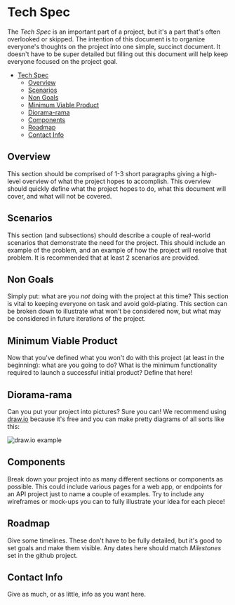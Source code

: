 

# Tech Spec
The _Tech Spec_ is an important part of a project, but it's a part that's often overlooked or skipped. The intention of this document is to organize everyone's thoughts on the project into one simple, succinct document. It doesn't have to be super detailed but filling out this document will help keep everyone focused on the project goal.

<!-- TOC -->

- [Tech Spec](#tech-spec)
    - [Overview](#overview)
    - [Scenarios](#scenarios)
    - [Non Goals](#non-goals)
    - [Minimum Viable Product](#minimum-viable-product)
    - [Diorama-rama](#diorama-rama)
    - [Components](#components)
    - [Roadmap](#roadmap)
    - [Contact Info](#contact-info)

<!-- /TOC -->

## Overview
This section should be comprised of 1-3 short paragraphs giving a high-level overview of what the project hopes to accomplish. This overview should quickly define what the project hopes to do, what this document will cover, and what will not be covered. 

## Scenarios
This section (and subsections) should describe a couple of real-world scenarios that demonstrate the need for the project. This should include an example of the problem, and an example of how the project will resolve that problem. It is recommended that at least 2 scenarios are provided.

## Non Goals
Simply put: what are you _not_ doing with the project at this time? This section is vital to keeping everyone on task and avoid gold-plating. This section can be broken down to illustrate what won't be considered now, but what may be considered in future iterations of the project.

## Minimum Viable Product
Now that you've defined what you won't do with this project (at least in the beginning): what are you going to do? What is the minimum functionality required to launch a successful initial product? Define that here!

## Diorama-rama
Can you put your project into pictures? Sure you can! We recommend using [draw.io](https://draw.io) because it's free and you can make pretty diagrams of all sorts like this:

![draw.io example](https://github.com/CodeForBaltimore/ProjectTemplate/blob/master/docs/img/mind-map-with-drawio.png?raw=true)

## Components
Break down your project into as many different sections or components as possible. This could include various pages for a web app, or endpoints for an API project just to name a couple of examples. Try to include any wireframes or mock-ups you can to fully illustrate your idea for each piece!

## Roadmap
Give some timelines. These don't have to be fully detailed, but it's good to set goals and make them visible. Any dates here should match _Milestones_ set in the github project.

## Contact Info
Give as much, or as little, info as you want here.
